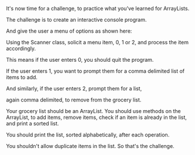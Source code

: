 It's now time for a challenge, to practice  what you've learned for ArrayLists. 

The challenge is to create an  interactive console program. 

And give the user a menu of options as shown here:

Using the Scanner class, solicit a menu item,  0, 1 or 2, and process the item accordingly. 

This means if the user enters  0, you should quit the program. 

If the user enters 1, you want to prompt them  for a comma delimited list of items to add. 

And similarly, if the user  enters 2, prompt them for a list,  

again comma delimited, to  remove from the grocery list. 

Your grocery list should be an ArrayList. You should use methods on the ArrayList, to add items, remove items, check if an item is  already in the list, and print a sorted list. 

You should print the list, sorted  alphabetically, after each operation. 

You shouldn't allow duplicate items in the list. So that's the challenge. 